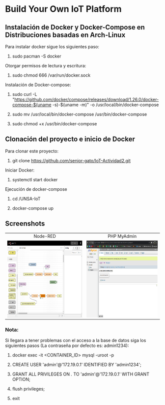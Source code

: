 # Build Your Own IoT Platform

## Instalación de Docker y Docker-Compose en Distribuciones basadas en Arch-Linux

Para instalar docker sigue los siguientes paso: 

1. sudo pacman -S docker

Otorgar permisos de lectura y escritura:

1. sudo chmod 666 /var/run/docker.sock

Instalación de Docker-compose:

1. sudo curl -L "https://github.com/docker/compose/releases/download/1.26.0/docker-compose-$(uname -s)-$(uname -m)"  -o /usr/local/bin/docker-compose

2. sudo mv /usr/local/bin/docker-compose /usr/bin/docker-compose

3. sudo chmod +x /usr/bin/docker-compose

## Clonación del proyecto e inicio de Docker

Para clonar este proyecto:

1. git clone https://github.com/senior-gato/IoT-Actividad2.git

Iniciar Docker: 

1. systemctl start docker

Ejecución de docker-compose

1. cd /UNSA-IoT

2. docker-compose up

## Screenshots

|     |     |
| :-: | :-: |
|  Node-RED | PHP MyAdmin |
|  <img src="Capturas/NodeRED.png" height="250"  />   |  <img src="Capturas/PhpMyAdmin.png" height="250" />    |


### Nota: 

Si llegara a tener problemas con el acceso a la base de datos siga los siguientes pasos (La contraseña por defecto es: admin1234):

1. docker exec -it <CONTAINER_ID>  mysql -uroot -p

2. CREATE USER 'admin'@'172.19.0.1' IDENTIFIED BY 'admin1234';

3. GRANT ALL PRIVILEGES ON *.* TO 'admin'@'172.19.0.1' WITH GRANT OPTION;

4. flush privileges;

5. exit
